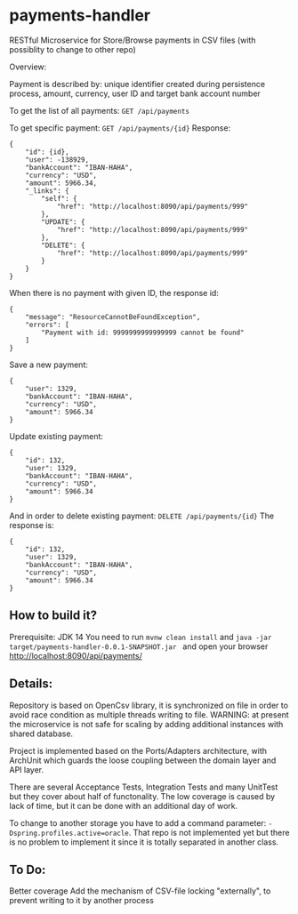 # payments-handler
RESTful Microservice for Store/Browse payments in CSV files (with possiblity to change to other repo)

Overview:

Payment is described by: unique identifier created during persistence process, amount, currency, user ID and target bank account number

To get the list of all payments:
```GET /api/payments```

To get specific payment:
```GET /api/payments/{id}```
Response:
```HTTP 200
{
    "id": {id},
    "user": -138929,
    "bankAccount": "IBAN-HAHA",
    "currency": "USD",
    "amount": 5966.34,
    "_links": {
        "self": {
            "href": "http://localhost:8090/api/payments/999"
        },
        "UPDATE": {
            "href": "http://localhost:8090/api/payments/999"
        },
        "DELETE": {
            "href": "http://localhost:8090/api/payments/999"
        }
    }
}
```

When there is no payment with given ID, the response id:
```HTTP 404
{
    "message": "ResourceCannotBeFoundException",
    "errors": [
        "Payment with id: 9999999999999999 cannot be found"
    ]
}
```

Save a new payment:
```HTTP POST /api/payments/
{
    "user": 1329,
    "bankAccount": "IBAN-HAHA",
    "currency": "USD",
    "amount": 5966.34
}
```

Update existing payment:
```HTTP PUT /api/payments/
{
    "id": 132,
    "user": 1329,
    "bankAccount": "IBAN-HAHA",
    "currency": "USD",
    "amount": 5966.34
}
```

And in order to delete existing payment:
```DELETE /api/payments/{id}```
The response is:
```HTTP 200
{
    "id": 132,
    "user": 1329,
    "bankAccount": "IBAN-HAHA",
    "currency": "USD",
    "amount": 5966.34
}
```

## How to build it?
Prerequisite: JDK 14
You need to run 
```mvnw clean install```
and 
```java -jar target/payments-handler-0.0.1-SNAPSHOT.jar ```
and open your browser [http://localhost:8090/api/payments/](http://localhost:8090/api/payments/)

## Details:
Repository is based on OpenCsv library, it is synchronized on file in order to avoid race condition as multiple threads writing to file. 
WARNING: at present the microservice is not safe for scaling by adding additional instances with shared database.

Project is implemented based on the Ports/Adapters architecture, with ArchUnit which guards the loose coupling between the domain layer and API layer.

There are several Acceptance Tests, Integration Tests and many UnitTest but they cover about half of functonality. 
The low coverage is caused by lack of time, but it can be done with an additional day of work.

To change to another storage you have to add a command parameter: ``` -Dspring.profiles.active=oracle ```.
That repo is not implemented yet but there is no problem to implement it since it is totally separated in another class.

## To Do:
Better coverage
Add the mechanism of CSV-file locking "externally", to prevent writing to it by another process
